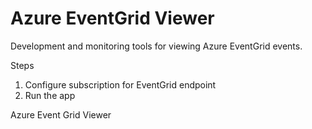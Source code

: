 # Azure EventGrid Viewer
Development and monitoring tools for viewing Azure EventGrid events.

Steps
1. Configure subscription for EventGrid endpoint
2. Run the app


Azure Event Grid Viewer
